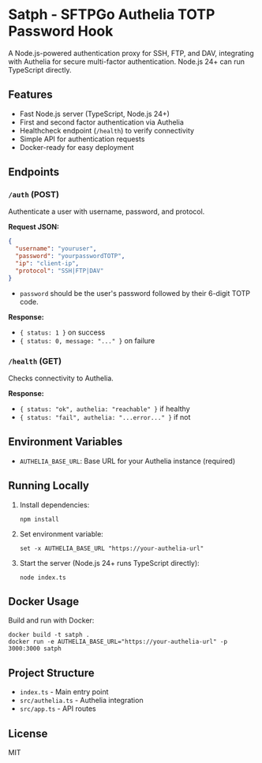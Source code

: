 
# Satph - SFTPGo Authelia TOTP Password Hook


A Node.js-powered authentication proxy for SSH, FTP, and DAV, integrating with Authelia for secure multi-factor authentication. Node.js 24+ can run TypeScript directly.

## Features
- Fast Node.js server (TypeScript, Node.js 24+)
- First and second factor authentication via Authelia
- Healthcheck endpoint (`/health`) to verify connectivity
- Simple API for authentication requests
- Docker-ready for easy deployment

## Endpoints

### `/auth` (POST)
Authenticate a user with username, password, and protocol.

**Request JSON:**
```json
{
  "username": "youruser",
  "password": "yourpasswordTOTP",
  "ip": "client-ip",
  "protocol": "SSH|FTP|DAV"
}
```
- `password` should be the user's password followed by their 6-digit TOTP code.

**Response:**
- `{ status: 1 }` on success
- `{ status: 0, message: "..." }` on failure

### `/health` (GET)
Checks connectivity to Authelia.

**Response:**
- `{ status: "ok", authelia: "reachable" }` if healthy
- `{ status: "fail", authelia: "...error..." }` if not

## Environment Variables
- `AUTHELIA_BASE_URL`: Base URL for your Authelia instance (required)

## Running Locally
1. Install dependencies:
	```fish
	npm install
	```
2. Set environment variable:
	```fish
	set -x AUTHELIA_BASE_URL "https://your-authelia-url"
	```
3. Start the server (Node.js 24+ runs TypeScript directly):
	```fish
	node index.ts
	```

## Docker Usage
Build and run with Docker:
```fish
docker build -t satph .
docker run -e AUTHELIA_BASE_URL="https://your-authelia-url" -p 3000:3000 satph
```

## Project Structure
- `index.ts` - Main entry point
- `src/authelia.ts` - Authelia integration
- `src/app.ts` - API routes

## License
MIT

